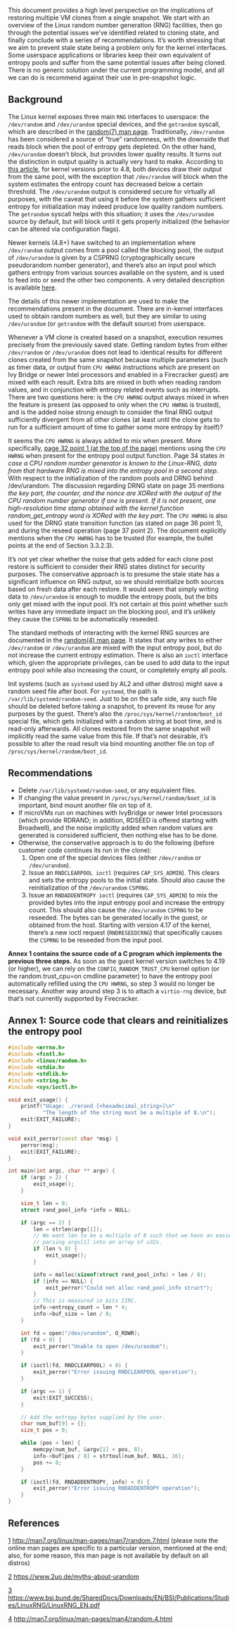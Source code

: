 This document provides a high level perspective on the implications
of restoring multiple VM clones from a single snapshot.
We start with an overview of the Linux random number generation (RNG)
facilities, then go through the potential issues we’ve identified related
to cloning state, and finally conclude with a series of recommendations.
It’s worth stressing that we aim to prevent stale state being a problem
only for the kernel interfaces. Some userspace applications or libraries
keep their own equivalent of entropy pools and suffer from the same potential
issues after being cloned. There is no generic solution under the current
programming model, and all we can do is recommend against their use in
pre-snapshot logic.

## Background

The Linux kernel exposes three main `RNG` interfaces to userspace:
the `/dev/random` and `/dev/urandom` special devices, and the
`getrandom` syscall, which are described in the [random(7) man page][1].
Traditionally, `/dev/random` has been considered a source of “true”
randomness, with the downside that reads block when the pool of entropy
gets depleted. On the other hand, `/dev/urandom` doesn’t block, but
provides lower quality results. It turns out the distinction in output
quality is actually very hard to make. According to [this article][2],
for kernel versions prior to 4.8, both devices draw their output from the same
pool, with the exception that `/dev/random` will block when the system
estimates the entropy count has decreased below a certain threshold.
The `/dev/urandom` output is considered secure for virtually all
purposes, with the caveat that using it before the system gathers
sufficient entropy for initialization may indeed produce low quality
random numbers. The `getrandom` syscall helps with this situation; it
uses the `/dev/urandom` source by default, but will block until it gets
properly initialized (the behavior can be altered via configuration flags).

Newer kernels (4.8+) have switched to an implementation where
`/dev/random` output comes from a pool called the blocking pool, the
output of `/dev/urandom` is given by a CSPRNG (cryptographically secure
pseudorandom number generator), and there’s also an input pool which
gathers entropy from various sources available on the system, and is
used to feed into or seed the other two components. A very detailed
description is available [here][3].

The details of this newer implementation are used to make the
recommendations present in the document. There are in-kernel interfaces
used to obtain random numbers as well, but they are similar to using
`/dev/urandom` (or `getrandom` with the default source) from userspace.

Whenever a VM clone is created based on a snapshot, execution resumes
precisely from the previously saved state. Getting random bytes from
either `/dev/random` or `/dev/urandom` does not lead to identical
results for different clones created from the same snapshot because
multiple parameters (such as timer data, or output from `CPU HWRNG`
instructions which are present on Ivy Bridge or newer Intel processors
and enabled in a Firecracker guest) are mixed with each result. Extra
bits are mixed in both when reading random values, and in conjunction
with entropy related events such as interrupts. There are two questions
here: is the `CPU HWRNG` output always mixed in when the feature is
present (as opposed to only when the `CPU HWRNG` is trusted), and is the
added noise strong enough to consider the final RNG output sufficiently
divergent from all other clones (at least until the clone gets to run
for a sufficient amount of time to gather some more entropy by itself)?

It seems the `CPU HWRNG` is always added to mix when present. More
specifically, [page 32 point 1 (at the top of the page)][3]
mentions using the `CPU HWRNG` when present for the entropy pool output
function. Page 34 states *in case a CPU random number generator is known
to the Linux-RNG, data from that hardware RNG is mixed into the entropy
pool in a second step*. With respect to the initialization of the random
pools and DRNG behind /dev/urandom. The discussion regarding DRNG state
on page 35 mentions *the key part, the counter, and the nonce are XORed
with the output of the CPU random number generator if one is present. If
it is not present, one high-resolution time stamp obtained with the
kernel function random_get_entropy word is XORed with the key part*.
The `CPU HWRNG` is also used for the DRNG state transition function (as
stated on page 36 point 1), and during the reseed operation (page 37
point 2). The document explicitly mentions when the `CPU HWRNG` has to be
trusted (for example, the bullet points at the end  of Section 3.3.2.3).

It’s not yet clear whether the noise that gets added for each clone post
restore is sufficient to consider their RNG states distinct for security
purposes. The conservative approach is to presume the stale state has a
significant influence on RNG output, so we should reinitialize both
sources based on fresh data after each restore. It would seem that
simply writing data to `/dev/urandom` is enough to muddle the entropy
pools, but the bits only get mixed with the input pool. It’s not certain
at this point whether such writes have any immediate impact on the
blocking pool, and it’s unlikely they cause the `CSPRNG` to be
automatically reseeded.

The standard methods of interacting with the kernel RNG sources are
documented in the [random(4) man page][4].
It states that any writes to either `/dev/random` or `/dev/urandom` are
mixed with the input entropy pool, but do not increase the current
entropy estimation. There is also an `ioctl` interface which, given the
appropriate privileges, can be used to add data to the input entropy
pool while also increasing the count, or completely empty all pools.

Init systems (such as `systemd` used by AL2 and other distros) might
save a random seed file after boot. For `systemd`, the path is
`/var/lib/systemd/random-seed`. Just to be on the safe side, any such
file should be deleted before taking a snapshot, to prevent its reuse
for any purposes by the guest. There’s also the
`/proc/sys/kernel/random/boot_id` special file, which gets initialized
with a random string at boot time, and is read-only afterwards. All
clones restored from the same snapshot will implicitly read the same
value from this file. If that’s not desirable, it’s possible to alter
the read result via bind mounting another file on top of
`/proc/sys/kernel/random/boot_id`.

## Recommendations

* Delete `/var/lib/systemd/random-seed`, or any equivalent files.
* If changing the value present in `/proc/sys/kernel/random/boot_id` is
  important, bind mount another file on top of it.
* If microVMs run on machines with IvyBridge or newer Intel processors
  (which provide RDRAND; in addition, RDSEED is offered starting with
  Broadwell), and the noise implicitly added when random values are
  generated is considered sufficient, then nothing else has to be done.
* Otherwise, the conservative approach is to do the following (before
  customer code continues its run in the clone):
  1. Open one of the special devices files (either `/dev/random` or
     `/dev/urandom`).
  2. Issue an `RNDCLEARPOOL ioctl` (requires `CAP_SYS_ADMIN`). This
     clears and sets the entropy pools to the initial state. Should also
     cause the reinitialization of the `/dev/urandom` `CSPRNG`.
  3. Issue an `RNDADDENTROPY ioctl` (requires `CAP_SYS_ADMIN`) to mix
     the provided bytes into the input entropy pool and increase the
     entropy count. This should also cause the `/dev/urandom` `CSPRNG`
     to be reseeded. The bytes can be generated locally in the guest,
     or obtained from the host. Starting with version 4.17 of the
     kernel, there’s a new ioctl request (`RNDRESEEDCRNG`) that
     specifically causes the `CSPRNG` to be reseeded from the input pool.

**Annex 1 contains the source code of a C program which implements the
previous three steps.** As soon as the guest kernel version switches to
4.19 (or higher), we can rely on the `CONFIG_RANDOM_TRUST_CPU` kernel
option (or the random.trust_cpu=on cmdline parameter) to have the
entropy pool automatically refilled using the `CPU HWRNG`, so step 3
would no longer be necessary. Another way around step 3 is to attach a
`virtio-rng` device, but that’s not currently supported by Firecracker.

## Annex 1: Source code that clears and reinitializes the entropy pool

```cpp
#include <errno.h>
#include <fcntl.h>
#include <linux/random.h>
#include <stdio.h>
#include <stdlib.h>
#include <string.h>
#include <sys/ioctl.h>

void exit_usage() {
    printf("Usage: ./rerand [<hexadecimal_string>]\n"
           "The length of the string must be a multiple of 8.\n");
    exit(EXIT_FAILURE);
}

void exit_perror(const char *msg) {
    perror(msg);
    exit(EXIT_FAILURE);
}

int main(int argc, char ** argv) {
    if (argc > 2) {
        exit_usage();
    }

    size_t len = 0;
    struct rand_pool_info *info = NULL;

    if (argc == 2) {
        len = strlen(argv[1]);
        // We want len to be a multiple of 8 such that we have an easier time
        // parsing argv[1] into an array of u32s.
        if (len % 8) {
            exit_usage();
        }

        info = malloc(sizeof(struct rand_pool_info) + len / 8);
        if (info == NULL) {
            exit_perror("Could not alloc rand_pool_info struct");
        }
        // This is measured in bits IIRC.
        info->entropy_count = len * 4;
        info->buf_size = len / 8;
    }

    int fd = open("/dev/urandom", O_RDWR);
    if (fd < 0) {
        exit_perror("Unable to open /dev/urandom");
    }

    if (ioctl(fd, RNDCLEARPOOL) < 0) {
        exit_perror("Error issuing RNDCLEARPOOL operation");
    }

    if (argc == 1) {
        exit(EXIT_SUCCESS);
    }

    // Add the entropy bytes supplied by the user.
    char num_buf[9] = {};
    size_t pos = 0;

    while (pos < len) {
        memcpy(num_buf, &argv[1] + pos, 8);
        info->buf[pos / 8] = strtoul(num_buf, NULL, 16);
        pos += 8;
    }

    if (ioctl(fd, RNDADDENTROPY, info) < 0) {
        exit_perror("Error issuing RNDADDENTROPY operation");
    }
}
```

## References

[1] http://man7.org/linux/man-pages/man7/random.7.html (please note the
    online man pages are specific to a particular version, mentioned at
    the end; also, for some reason, this man page is not available by
    default on all distros)

[2] https://www.2uo.de/myths-about-urandom

[3] https://www.bsi.bund.de/SharedDocs/Downloads/EN/BSI/Publications/Studies/LinuxRNG/LinuxRNG_EN.pdf

[4] http://man7.org/linux/man-pages/man4/random.4.html

[1]: http://man7.org/linux/man-pages/man7/random.7.html
[2]: https://www.2uo.de/myths-about-urandom
[3]: https://www.bsi.bund.de/SharedDocs/Downloads/EN/BSI/Publications/Studies/LinuxRNG/LinuxRNG_EN.pdf
[4]: http://man7.org/linux/man-pages/man4/random.4.html
